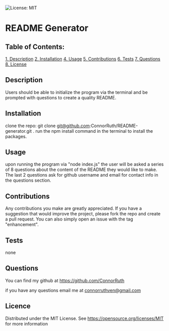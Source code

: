 
  ![License: MIT](https://img.shields.io/badge/License-MIT-yellow.svg)
# README Generator
## Table of Contents:
[1. Description](##-Description)
[2. Installation](##-Installation)
[4. Usage](##-Usage)
[5. Contributions](##-Contributions)
[6. Tests](##-Tests)
[7. Questions](##-Questions)
[8. License](##-License)

## Description
Users should be able to initialize the program via the terminal and be prompted with questions to create a quality README.

## Installation
clone the repo: git clone git@github.com:ConnorRuth/README-generator.git . run the npm install command in the terminal to install the packages.

## Usage
upon running the program via "node index.js" the user will be asked a series of 8 questions about the content of the README they would like to make. The last 2 questions ask for github username and email for contact info in the questions section.

## Contributions
Any contributions you make are greatly appreciated. If you have a suggestion that would improve the project, please fork the repo and create a pull request. You can also simply open an issue with the tag "enhancement".

## Tests
none

## Questions
You can find my github at https://github.com/ConnorRuth

if you have any questions email me at connorruthven@gmail.com
## Licence
  Distributed under the MIT License. See https://opensource.org/licenses/MIT for more information